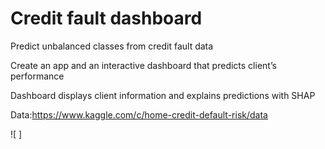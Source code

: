 # Credit fault dashboard

Predict unbalanced classes from credit fault data

Create an app and an interactive dashboard that predicts client’s performance

Dashboard displays client information and explains predictions with SHAP

Data:https://www.kaggle.com/c/home-credit-default-risk/data


![ ]

